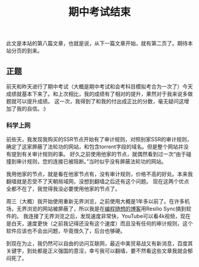 ﻿---
title: 期中考试结束
category: [生活, 科学上网]
layout: post
---

此文是本站的第八篇文章，也就是说，从下一篇文章开始，就有第二页了。期待本站分页的到来。

## 正题
前天和昨天进行了期中考试（大概是期中考试和会考科目模拟考合为一次了）今天成绩就基本下来了。和上次相比，我的成绩有了相对的提升，果然对于我来说多做题就可以提升成绩。
这一次，我得到了和我的付出成正比的分数，毫无疑问这增加了我的自信。:)
### 科学上网
前些天，我发现我购买的SSR节点开始有了审计规则，对照别家SSR的审计规则，确定了这家屏蔽了法轮功的网站，和包含torrent字段的域名。但是整个网站并没有提到有关审计规则的事。
好久之前使用他家的节点，就偶然看到过一次“由于碰撞到审计规则，您的连接已被阻断。”当时似乎没有屏蔽法轮功的网站。

我用他家的节点，就是看在他家节点有，没有审计规则，价格不高的好处。本来我翻墙就是忍受不了天朝局域网，没想到翻墙之后还有这个问题。
现在这两个优点全都不在了，我觉得我没必要使用他家的节点了。

周三（大概）我开始使用重新无界浏览，之前使用大概是1年多以前了。在许多机场，无界浏览的网站被屏蔽了，所以我是在[编程随想的博客](https://program-think.blogspot.com/)用Resilio Sync搞到软件的。
我连接了无界浏览之后，发现速度非常快，YouTube可以看4k视频，现在是白天，速度更快（之前我记得还没有这个速度）而且没有任何的审计规则，这个软件应该也不会出问题，毕竟很久了，后台也够硬。

到现在为止，我仍然可以自由的访问互联网，最近中美贸易战又有新消息，百度其关键字，到处都是正义强国的意淫，幸亏我可以翻墙，要不然看这些文章我就会郁闷死了。